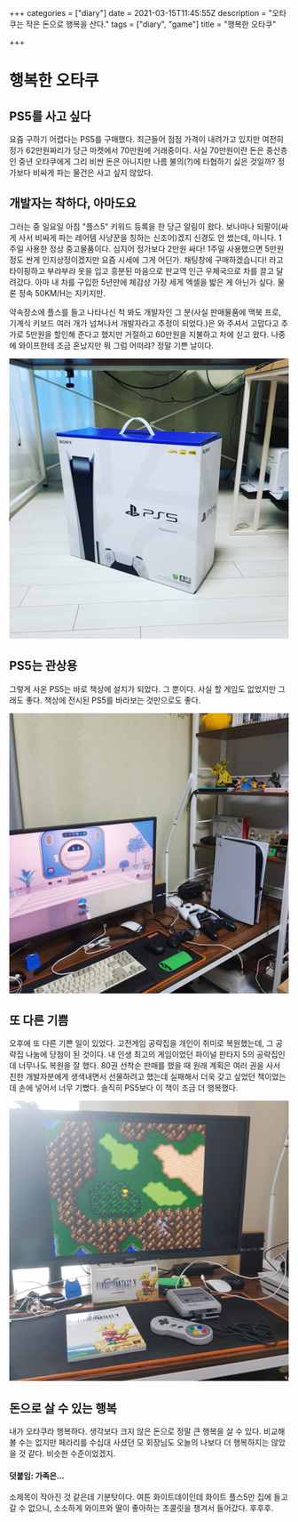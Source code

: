 +++
categories = ["diary"]
date = 2021-03-15T11:45:55Z
description = "오타쿠는 작은 돈으로 행복을 산다."
tags = ["diary", "game"]
title = "행복한 오타쿠"

+++
# 행복한 오타쿠

## PS5를 사고 싶다

요즘 구하기 어렵다는 PS5를 구매했다. 최근들어 점점 가격이 내려가고 있지만 여전히 정가 62만원짜리가 당근 마켓에서 70만원에 거래중이다. 사실 70만원이란 돈은 중산층인 중년 오타쿠에게 그리 비싼 돈은 아니지만 나름 불의(?)에 타협하기 싫은 것일까? 정가보다 비싸게 파는 물건은 사고 싶지 않았다.

## 개발자는 착하다, 아마도요

그러는 중 일요일 아침 "플스5" 키워드 등록을 한 당근 알림이 왔다. 보나마나 되팔이(싸게 사서 비싸게 파는 레어템 사냥꾼을 칭하는 신조어)겠지 신경도 안 썼는데, 아니다. 1주일 사용한 정상 중고물품이다. 심지어 정가보다 2만원 싸다! 1주일 사용했으면 5만원 정도 싼게 인지상정이겠지만 요즘 시세에 그게 어딘가. 채팅창에 구매하겠습니다! 라고 타이핑하고 부랴부랴 옷을 입고 흥분된 마음으로 판교역 인근 우체국으로 차를 끌고 달려갔다. 아마 내 차를 구입한 5년만에 체감상 가장 세게 엑셀을 밟은 게 아닌가 싶다. 물론 정속 50KM/H는 지키지만.

약속장소에 플스를 들고 나타나신 척 봐도 개발자인 그 분(사실 판매물품에 맥북 프로, 기계식 키보드 여러 개가 넘쳐나서 개발자라고 추정이 되었다.)은 와 주셔서 고맙다고 추가로 5만원을 할인해 준다고 했지만 거절하고 60만원을 지불하고 차에 싣고 왔다. 나중에 와이프한테 조금 혼났지만 뭐 그럼 어떠랴? 정말 기쁜 날이다.

![ps5 box](/images/otaku0.jpg)

## PS5는 관상용

그렇게 사온 PS5는 바로 책상에 설치가 되었다.  그 뿐이다. 사실 할 게임도 없었지만 그래도 좋다. 책상에 전시된 PS5를 바라보는 것만으로도 좋다.

![Play Station5 picture](/images/otaku1.jpg)

## 또 다른 기쁨

오후에 또 다른 기쁜 일이 있었다. 고전게임 공략집을 개인이 취미로 복원했는데, 그 공략집 나눔에 당첨이 된 것이다. 내 인생 최고의 게임이었던 파이널 판타지 5의 공략집인데 너무나도 복원을 잘 했다. 80권 선착순 판매를 했을 때 원래 계획은 여러 권을 사서 친한 개발자분에게 생색내면서 선물하려고 했는데 실패해서 더욱 갖고 싶었던 책이었는데 손에 넣어서 너무 기뻤다. 솔직히 PS5보다 이 책이 조금 더 행복했다.

![Final Fantasy 5 book](/images/otaku2.jpg)

## 돈으로 살 수 있는 행복

내가 오타쿠라 행복하다. 생각보다 크지 않은 돈으로 정말 큰 행복을 살 수 있다. 비교해 볼 수는 없지만 페라리를 수십대 사셨던 모 회장님도 오늘의 나보다 더 행복하지는 않았을 것 같다. 비슷한 수준이었겠지.

#### 덧붙임: 가족은...

소제목이 작아진 것 같은데 기분탓이다. 여튼 화이트데이인데 화이트 플스5만 집에 들고 갈 수 없으니, 소소하게 와이프와 딸이 좋아하는 초콜릿을 챙겨서 들어갔다. 후후후.